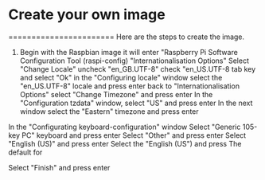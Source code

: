 # Create your own image
=======================
Here are the steps to create the image.
1. Begin with the Raspbian image
it will enter "Raspberry Pi Software Configuration Tool (raspi-config)
"Internationalisation Options"
Select "Change Locale"
uncheck "en_GB.UTF-8"
check "en_US.UTF-8
tab key and select "Ok"
in the "Configuring locale" window select the "en_US.UTF-8" locale and press enter
back to "Internationalisation Options" select "Change Timezone" and press enter
In the "Configuration tzdata" window, select "US" and press enter
In the next window select the "Eastern" timezone and press enter

In the "Configurating keyboard-configuration" window 
Select "Generic 105-key PC" keyboard and press enter
Select "Other" and press enter
Select "English (US)" and press enter
Select the "English (US") and press
The default for 

Select "Finish" and press enter
